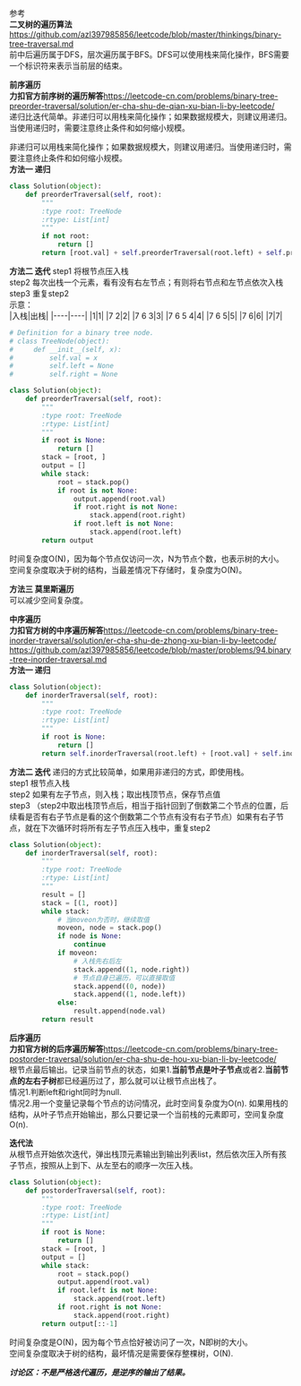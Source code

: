 参考  
**二叉树的遍历算法**https://github.com/azl397985856/leetcode/blob/master/thinkings/binary-tree-traversal.md  
前中后遍历属于DFS，层次遍历属于BFS。DFS可以使用栈来简化操作，BFS需要一个标识符来表示当前层的结束。  
  
**前序遍历**  
**力扣官方前序树的遍历解答**https://leetcode-cn.com/problems/binary-tree-preorder-traversal/solution/er-cha-shu-de-qian-xu-bian-li-by-leetcode/  
递归比迭代简单。非递归可以用栈来简化操作；如果数据规模大，则建议用递归。当使用递归时，需要注意终止条件和如何缩小规模。  

非递归可以用栈来简化操作；如果数据规模大，则建议用递归。当使用递归时，需要注意终止条件和如何缩小规模。  
**方法一 递归**  
```python
class Solution(object):
    def preorderTraversal(self, root):
        """
        :type root: TreeNode
        :rtype: List[int]
        """
        if not root:
            return []
        return [root.val] + self.preorderTraversal(root.left) + self.preorderTraversal(root.right)
```

**方法二 迭代**
step1 将根节点压入栈  
step2 每次出栈一个元素，看有没有右左节点；有则将右节点和左节点依次入栈  
step3 重复step2  
示意：  
|入栈|出栈|
|----|----|
|1|1|
|7 2|2|
|7 6 3|3|
|7 6 5 4|4|
|7 6 5|5|
|7 6|6|
|7|7|
```python
# Definition for a binary tree node.
# class TreeNode(object):
#     def __init__(self, x):
#         self.val = x
#         self.left = None
#         self.right = None

class Solution(object):
    def preorderTraversal(self, root):
        """
        :type root: TreeNode
        :rtype: List[int]
        """
        if root is None:
            return []
        stack = [root, ]
        output = []
        while stack:
            root = stack.pop()
            if root is not None:
                output.append(root.val)
                if root.right is not None:
                    stack.append(root.right)
                if root.left is not None:
                    stack.append(root.left)
        return output
```
  
时间复杂度O(N)，因为每个节点仅访问一次，N为节点个数，也表示树的大小。  
空间复杂度取决于树的结构，当最差情况下存储时，复杂度为O(N)。  

**方法三 莫里斯遍历**  
可以减少空间复杂度。  
  
**中序遍历**  
**力扣官方树的中序遍历解答**https://leetcode-cn.com/problems/binary-tree-inorder-traversal/solution/er-cha-shu-de-zhong-xu-bian-li-by-leetcode/  
https://github.com/azl397985856/leetcode/blob/master/problems/94.binary-tree-inorder-traversal.md  
**方法一 递归**  
```python
class Solution(object):
    def inorderTraversal(self, root):
        """
        :type root: TreeNode
        :rtype: List[int]
        """
        if root is None:
            return []
        return self.inorderTraversal(root.left) + [root.val] + self.inorderTraversal(root.right)
```
**方法二 迭代**
递归的方式比较简单，如果用非递归的方式，即使用栈。  
step1 根节点入栈  
step2 如果有左子节点，则入栈；取出栈顶节点，保存节点值  
step3 （step2中取出栈顶节点后，相当于指针回到了倒数第二个节点的位置，后续看是否有右子节点是看的这个倒数第二个节点有没有右子节点）如果有右子节点，就在下次循环时将所有左子节点压入栈中，重复step2  
```python
class Solution(object):
    def inorderTraversal(self, root):
        """
        :type root: TreeNode
        :rtype: List[int]
        """
        result = []
        stack = [(1, root)]
        while stack:
            # 当moveon为否时，继续取值
            moveon, node = stack.pop()
            if node is None:
                continue
            if moveon:
                # 入栈先右后左
                stack.append((1, node.right))
                # 节点自身已遍历，可以直接取值
                stack.append((0, node))
                stack.append((1, node.left))
            else:
                result.append(node.val)
        return result
```
  
**后序遍历**  
**力扣官方树的后序遍历解答**https://leetcode-cn.com/problems/binary-tree-postorder-traversal/solution/er-cha-shu-de-hou-xu-bian-li-by-leetcode/  
根节点最后输出。记录当前节点的状态，如果1.**当前节点是叶子节点**或者2.**当前节点的左右子树**都已经遍历过了，那么就可以让根节点出栈了。  
情况1.判断left和right同时为null.  
情况2.用一个变量记录每个节点的访问情况，此时空间复杂度为O(n). 如果用栈的结构，从叶子节点开始输出，那么只要记录一个当前栈的元素即可，空间复杂度O(n).  

**迭代法**  
从根节点开始依次迭代，弹出栈顶元素输出到输出列表list，然后依次压入所有孩子节点，按照从上到下、从左至右的顺序一次压入栈。  
```python
class Solution(object):
    def postorderTraversal(self, root):
        """
        :type root: TreeNode
        :rtype: List[int]
        """
        if root is None:
            return []
        stack = [root, ]
        output = []
        while stack:
            root = stack.pop()
            output.append(root.val)
            if root.left is not None:
                stack.append(root.left)
            if root.right is not None:
                stack.append(root.right)
        return output[::-1]
```
时间复杂度是O(N)，因为每个节点恰好被访问了一次，N即树的大小。  
空间复杂度取决于树的结构，最坏情况是需要保存整棵树，O(N).  

***讨论区：不是严格迭代遍历，是逆序的输出了结果。***
